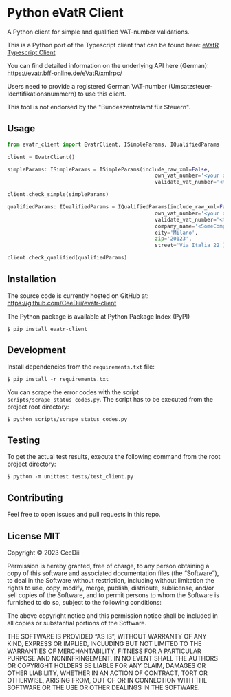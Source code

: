 # Python eVatR Client
A Python client for simple and qualified VAT-number validations. 

This is a Python port of the Typescript client that can be found here: [eVatR Typescript Client](https://github.com/qqilihq/evatr/tree/master)

You can find detailed information on the underlying API here (German): https://evatr.bff-online.de/eVatR/xmlrpc/

Users need to provide a registered German VAT-number (Umsatzsteuer-Identifikationsnummern) to use this client.

This tool is not endorsed by the "Bundeszentralamt für Steuern".

## Usage
```python
from evatr_client import EvatrClient, ISimpleParams, IQualifiedParams

client = EvatrClient()

simpleParams: ISimpleParams = ISimpleParams(include_raw_xml=False,
                                                own_vat_number='<your own VAT number>', 
                                                validate_vat_number='<the VAT number to validate>')

client.check_simple(simpleParams)

qualifiedParams: IQualifiedParams = IQualifiedParams(include_raw_xml=False,
                                                own_vat_number='<your own VAT number>', 
                                                validate_vat_number='<the VAT number to validate>', 
                                                company_name='<SomeCompany Srl>', 
                                                city='Milano', 
                                                zip='20123', 
                                                street='Via Italia 22')

client.check_qualified(qualifiedParams)
```

## Installation
The source code is currently hosted on GitHub at: https://github.com/CeeDiii/evatr-client

The Python package is available at Python Package Index (PyPI)

```
$ pip install evatr-client
```
## Development

Install dependencies from the `requirements.txt` file:

```shell
$ pip install -r requirements.txt
```

You can scrape the error codes with the script `scripts/scrape_status_codes.py`. The script has to be executed from the project root directory:

```shell
$ python scripts/scrape_status_codes.py
```

## Testing 
To get the actual test results, execute the following command from the root project directory:

```shell
$ python -m unittest tests/test_client.py
```

## Contributing 
Feel free to open issues and pull requests in this repo.

## License MIT
Copyright © 2023 CeeDiii

Permission is hereby granted, free of charge, to any person obtaining a copy of this software and associated documentation files (the “Software”), to deal in the Software without restriction, including without limitation the rights to use, copy, modify, merge, publish, distribute, sublicense, and/or sell copies of the Software, and to permit persons to whom the Software is furnished to do so, subject to the following conditions:

The above copyright notice and this permission notice shall be included in all copies or substantial portions of the Software.

THE SOFTWARE IS PROVIDED “AS IS”, WITHOUT WARRANTY OF ANY KIND, EXPRESS OR IMPLIED, INCLUDING BUT NOT LIMITED TO THE WARRANTIES OF MERCHANTABILITY, FITNESS FOR A PARTICULAR PURPOSE AND NONINFRINGEMENT. IN NO EVENT SHALL THE AUTHORS OR COPYRIGHT HOLDERS BE LIABLE FOR ANY CLAIM, DAMAGES OR OTHER LIABILITY, WHETHER IN AN ACTION OF CONTRACT, TORT OR OTHERWISE, ARISING FROM, OUT OF OR IN CONNECTION WITH THE SOFTWARE OR THE USE OR OTHER DEALINGS IN THE SOFTWARE.




